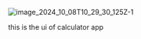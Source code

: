 ![image_2024_10_08T10_29_30_125Z-1](https://github.com/user-attachments/assets/c7aad68e-88ef-4fa3-b1f9-69e9d50cef88)



this is the ui of calculator app
